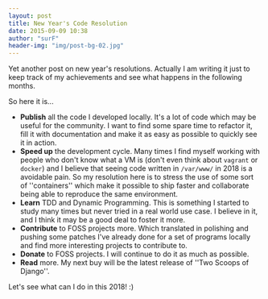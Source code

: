 ```yaml
---
layout: post
title: New Year's Code Resolution 
date: 2015-09-09 10:38
author: "surF"
header-img: "img/post-bg-02.jpg"
---
```


Yet another post on new year's resolutions. 
Actually I am writing it just to keep track of my achievements and see what
happens in the following months. 

So here it is...

* **Publish** all the code I developed locally. It's a lot of code which may be
  useful for the community. I want to find some spare time to refactor it, fill it
  with documentation and make it as easy as possible to quickly see it in
  action.
* **Speed up** the development cycle. Many times I find myself working with people
  who don't know what a VM is (don't even think about `vagrant` or `docker`)
  and I believe that seeing code written in `/var/www/` in 2018 is a avoidable
  pain. So my resolution here is to stress the use of some sort of
  ''containers'' which make it possible to ship faster and collaborate being
  able to reproduce the same environment.
* **Learn** TDD and Dynamic Programming. This is something I started to study many
  times but never tried in a real world use case. I believe in it, and I think
  it may be a good deal to foster it more. 
* **Contribute** to FOSS projects more. Which translated in polishing and pushing
  some patches I've already done for a set of programs locally and find more
  interesting projects to contribute to. 
* **Donate** to FOSS projects. I will continue to do it as much as possible. 
* **Read** more. My next buy will be the latest release of ''Two Scoops of Django''.

Let's see what can I do in this 2018! :)
